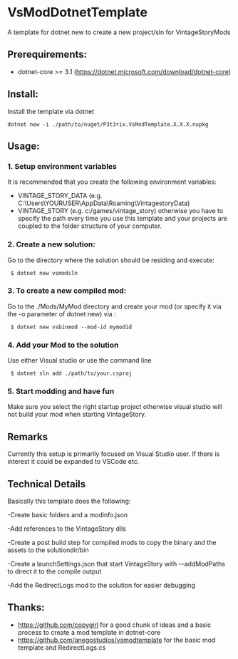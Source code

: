 # VsModDotnetTemplate
A template for dotnet new to create a new project/sln for VintageStoryMods

## Prerequirements:
 - dotnet-core >= 3.1 (https://dotnet.microsoft.com/download/dotnet-core)

## Install:
Install the template via dotnet 
```
dotnet new -i ./path/to/nuget/P3t3rix.VsModTemplate.X.X.X.nupkg
```
## Usage:
### 1. Setup environment variables
It is recommended that you create the following environment variables:
  - VINTAGE_STORY_DATA (e.g. C:\Users\YOURUSER\AppData\Roaming\VintagestoryData) 
  - VINTAGE_STORY (e.g. c:/games/vintage_story) 
otherwise you have to specify the path every time you use this template and your projects are coupled to the folder structure of your computer.
### 2. Create a new solution:
Go to the directory where the solution should be residing and execute:
```
 $ dotnet new vsmodsln 
```
### 3. To create a new compiled mod:
Go to the ./Mods/MyMod directory and create your mod (or specify it via the -o parameter of dotnet new) via :
``` 
 $ dotnet new vsbinmod --mod-id mymodid
```

### 4. Add your Mod to the solution
Use either Visual studio or use the command line 
```
 $ dotnet sln add ./path/to/your.csproj
```

### 5. Start modding and have fun
Make sure you select the right startup project otherwise visual studio will not build your mod when starting VintageStory.

## Remarks
Currently this setup is primarily focused on Visual Studio user. If there is interest it could be expanded to VSCode etc.

## Technical Details

Basically this template does the following:

-Create basic folders and a modinfo.json

-Add references to the VintageStory dlls

-Create a post build step for compiled mods to copy the binary and the assets to the solutiondir/bin

-Create a launchSettings.json that start VintageStory with --addModPaths to direct it to the compile output

-Add the RedirectLogs mod to the solution for easier debugging


## Thanks:

  - https://github.com/copygirl for a good chunk of ideas and a basic process to create a mod template in dotnet-core
  - https://github.com/anegostudios/vsmodtemplate for the basic mod template and RedirectLogs.cs
